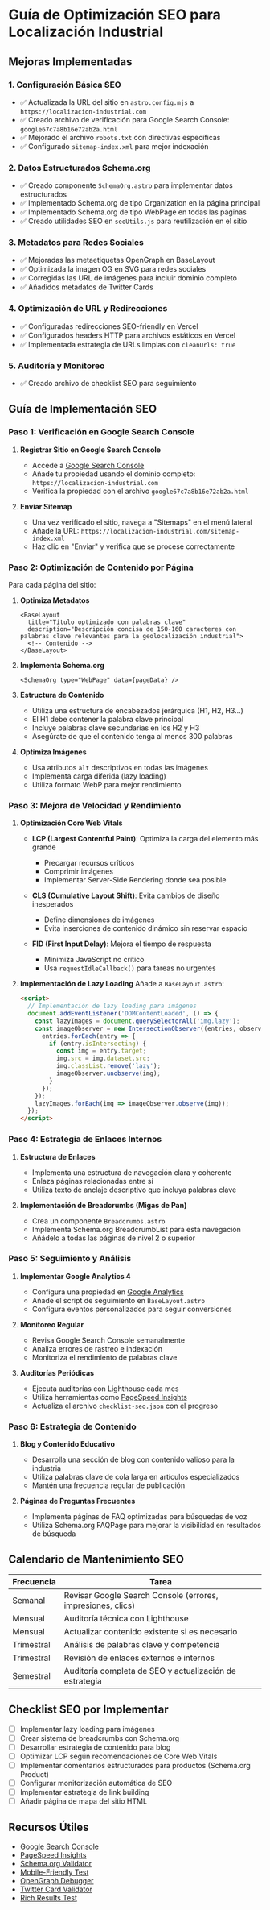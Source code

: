 # Guía de Optimización SEO para Localización Industrial

## Mejoras Implementadas

### 1. Configuración Básica SEO
- ✅ Actualizada la URL del sitio en `astro.config.mjs` a `https://localizacion-industrial.com`
- ✅ Creado archivo de verificación para Google Search Console: `google67c7a8b16e72ab2a.html`
- ✅ Mejorado el archivo `robots.txt` con directivas específicas
- ✅ Configurado `sitemap-index.xml` para mejor indexación

### 2. Datos Estructurados Schema.org
- ✅ Creado componente `SchemaOrg.astro` para implementar datos estructurados
- ✅ Implementado Schema.org de tipo Organization en la página principal
- ✅ Implementado Schema.org de tipo WebPage en todas las páginas
- ✅ Creado utilidades SEO en `seoUtils.js` para reutilización en el sitio

### 3. Metadatos para Redes Sociales
- ✅ Mejoradas las metaetiquetas OpenGraph en BaseLayout
- ✅ Optimizada la imagen OG en SVG para redes sociales
- ✅ Corregidas las URL de imágenes para incluir dominio completo
- ✅ Añadidos metadatos de Twitter Cards

### 4. Optimización de URL y Redirecciones
- ✅ Configuradas redirecciones SEO-friendly en Vercel
- ✅ Configurados headers HTTP para archivos estáticos en Vercel
- ✅ Implementada estrategia de URLs limpias con `cleanUrls: true`

### 5. Auditoría y Monitoreo
- ✅ Creado archivo de checklist SEO para seguimiento

## Guía de Implementación SEO

### Paso 1: Verificación en Google Search Console

1. **Registrar Sitio en Google Search Console**
   - Accede a [Google Search Console](https://search.google.com/search-console)
   - Añade tu propiedad usando el dominio completo: `https://localizacion-industrial.com`
   - Verifica la propiedad con el archivo `google67c7a8b16e72ab2a.html`

2. **Enviar Sitemap**
   - Una vez verificado el sitio, navega a "Sitemaps" en el menú lateral
   - Añade la URL: `https://localizacion-industrial.com/sitemap-index.xml`
   - Haz clic en "Enviar" y verifica que se procese correctamente

### Paso 2: Optimización de Contenido por Página

Para cada página del sitio:

1. **Optimiza Metadatos**
   ```astro
   <BaseLayout 
     title="Título optimizado con palabras clave"
     description="Descripción concisa de 150-160 caracteres con palabras clave relevantes para la geolocalización industrial">
     <!-- Contenido -->
   </BaseLayout>
   ```

2. **Implementa Schema.org**
   ```astro
   <SchemaOrg type="WebPage" data={pageData} />
   ```

3. **Estructura de Contenido**
   - Utiliza una estructura de encabezados jerárquica (H1, H2, H3...)
   - El H1 debe contener la palabra clave principal
   - Incluye palabras clave secundarias en los H2 y H3
   - Asegúrate de que el contenido tenga al menos 300 palabras

4. **Optimiza Imágenes**
   - Usa atributos `alt` descriptivos en todas las imágenes
   - Implementa carga diferida (lazy loading)
   - Utiliza formato WebP para mejor rendimiento

### Paso 3: Mejora de Velocidad y Rendimiento

1. **Optimización Core Web Vitals**
   - **LCP (Largest Contentful Paint)**: Optimiza la carga del elemento más grande
     - Precargar recursos críticos
     - Comprimir imágenes
     - Implementar Server-Side Rendering donde sea posible

   - **CLS (Cumulative Layout Shift)**: Evita cambios de diseño inesperados
     - Define dimensiones de imágenes
     - Evita inserciones de contenido dinámico sin reservar espacio

   - **FID (First Input Delay)**: Mejora el tiempo de respuesta
     - Minimiza JavaScript no crítico
     - Usa `requestIdleCallback()` para tareas no urgentes

2. **Implementación de Lazy Loading**
   Añade a `BaseLayout.astro`:
   ```html
   <script>
     // Implementación de lazy loading para imágenes
     document.addEventListener('DOMContentLoaded', () => {
       const lazyImages = document.querySelectorAll('img.lazy');
       const imageObserver = new IntersectionObserver((entries, observer) => {
         entries.forEach(entry => {
           if (entry.isIntersecting) {
             const img = entry.target;
             img.src = img.dataset.src;
             img.classList.remove('lazy');
             imageObserver.unobserve(img);
           }
         });
       });
       lazyImages.forEach(img => imageObserver.observe(img));
     });
   </script>
   ```

### Paso 4: Estrategia de Enlaces Internos

1. **Estructura de Enlaces**
   - Implementa una estructura de navegación clara y coherente
   - Enlaza páginas relacionadas entre sí
   - Utiliza texto de anclaje descriptivo que incluya palabras clave

2. **Implementación de Breadcrumbs (Migas de Pan)**
   - Crea un componente `Breadcrumbs.astro`
   - Implementa Schema.org BreadcrumbList para esta navegación
   - Añádelo a todas las páginas de nivel 2 o superior

### Paso 5: Seguimiento y Análisis

1. **Implementar Google Analytics 4**
   - Configura una propiedad en [Google Analytics](https://analytics.google.com)
   - Añade el script de seguimiento en `BaseLayout.astro`
   - Configura eventos personalizados para seguir conversiones

2. **Monitoreo Regular**
   - Revisa Google Search Console semanalmente
   - Analiza errores de rastreo e indexación
   - Monitoriza el rendimiento de palabras clave

3. **Auditorías Periódicas**
   - Ejecuta auditorías con Lighthouse cada mes
   - Utiliza herramientas como [PageSpeed Insights](https://pagespeed.web.dev/)
   - Actualiza el archivo `checklist-seo.json` con el progreso

### Paso 6: Estrategia de Contenido

1. **Blog y Contenido Educativo**
   - Desarrolla una sección de blog con contenido valioso para la industria
   - Utiliza palabras clave de cola larga en artículos especializados
   - Mantén una frecuencia regular de publicación

2. **Páginas de Preguntas Frecuentes**
   - Implementa páginas de FAQ optimizadas para búsquedas de voz
   - Utiliza Schema.org FAQPage para mejorar la visibilidad en resultados de búsqueda

## Calendario de Mantenimiento SEO

| Frecuencia | Tarea |
|------------|-------|
| Semanal | Revisar Google Search Console (errores, impresiones, clics) |
| Mensual | Auditoría técnica con Lighthouse |
| Mensual | Actualizar contenido existente si es necesario |
| Trimestral | Análisis de palabras clave y competencia |
| Trimestral | Revisión de enlaces externos e internos |
| Semestral | Auditoría completa de SEO y actualización de estrategia |

## Checklist SEO por Implementar

- [ ] Implementar lazy loading para imágenes
- [ ] Crear sistema de breadcrumbs con Schema.org
- [ ] Desarrollar estrategia de contenido para blog
- [ ] Optimizar LCP según recomendaciones de Core Web Vitals
- [ ] Implementar comentarios estructurados para productos (Schema.org Product)
- [ ] Configurar monitorización automática de SEO
- [ ] Implementar estrategia de link building
- [ ] Añadir página de mapa del sitio HTML

## Recursos Útiles

- [Google Search Console](https://search.google.com/search-console)
- [PageSpeed Insights](https://pagespeed.web.dev/)
- [Schema.org Validator](https://validator.schema.org/)
- [Mobile-Friendly Test](https://search.google.com/test/mobile-friendly)
- [OpenGraph Debugger](https://developers.facebook.com/tools/debug/)
- [Twitter Card Validator](https://cards-dev.twitter.com/validator)
- [Rich Results Test](https://search.google.com/test/rich-results) 